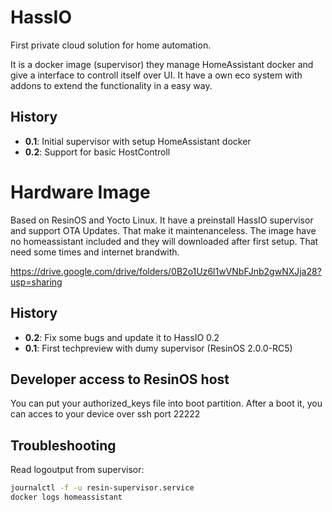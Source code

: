 # HassIO
First private cloud solution for home automation.

It is a docker image (supervisor) they manage HomeAssistant docker and give a interface to controll itself over UI. It have a own eco system with addons to extend the functionality in a easy way.

## History
- **0.1**: Initial supervisor with setup HomeAssistant docker
- **0.2**: Support for basic HostControll

# Hardware Image
Based on ResinOS and Yocto Linux. It have a preinstall HassIO supervisor and support OTA Updates. That make it maintenanceless. The image have no homeassistant included and they will downloaded after first setup. That need some times and internet brandwith.

https://drive.google.com/drive/folders/0B2o1Uz6l1wVNbFJnb2gwNXJja28?usp=sharing

## History
- **0.2**: Fix some bugs and update it to HassIO 0.2
- **0.1**: First techpreview with dumy supervisor (ResinOS 2.0.0-RC5)

## Developer access to ResinOS host
You can put your authorized_keys file into boot partition. After a boot it, you can acces to your device over ssh port 22222

## Troubleshooting

Read logoutput from supervisor:
```bash
journalctl -f -u resin-supervisor.service
docker logs homeassistant
```
